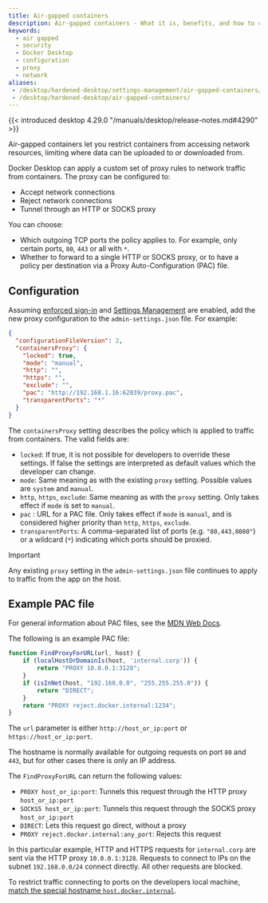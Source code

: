```yaml
---
title: Air-gapped containers
description: Air-gapped containers - What it is, benefits, and how to configure it.
keywords:
  - air gapped
  - security
  - Docker Desktop
  - configuration
  - proxy
  - network
aliases:
 - /desktop/hardened-desktop/settings-management/air-gapped-containers/
 - /desktop/hardened-desktop/air-gapped-containers/
---
```


{{< introduced desktop 4.29.0 "/manuals/desktop/release-notes.md#4290" >}}

Air-gapped containers let you restrict containers from accessing network resources, limiting where data can be uploaded to or downloaded from.

Docker Desktop can apply a custom set of proxy rules to network traffic from containers. The proxy can be configured to:

- Accept network connections
- Reject network connections
- Tunnel through an HTTP or SOCKS proxy

You can choose:

- Which outgoing TCP ports the policy applies to. For example, only certain ports, `80`, `443` or all with `*`.
- Whether to forward to a single HTTP or SOCKS proxy, or to have a policy per destination via a Proxy Auto-Configuration (PAC) file.

## Configuration

Assuming [enforced sign-in](/manuals/security/for-admins/enforce-sign-in/_index.md) and [Settings Management](settings-management/_index.md) are enabled, add the new proxy configuration to the `admin-settings.json` file. For example:

```json
{
  "configurationFileVersion": 2,
  "containersProxy": {
    "locked": true,
    "mode": "manual",
    "http": "",
    "https": "",
    "exclude": "",
    "pac": "http://192.168.1.16:62039/proxy.pac",
    "transparentPorts": "*"
  }
}
```

The `containersProxy` setting describes the policy which is applied to traffic from containers. The valid fields are:

- `locked`: If true, it is not possible for developers to override these settings. If false the settings are interpreted as default values which the developer can change.
- `mode`: Same meaning as with the existing `proxy` setting. Possible values are `system` and `manual`.
- `http`, `https`, `exclude`: Same meaning as with the `proxy` setting. Only takes effect if `mode` is set to `manual`.
- `pac` : URL for a PAC file. Only takes effect if `mode` is `manual`, and is considered higher priority than `http`, `https`, `exclude`.
- `transparentPorts`: A comma-separated list of ports (e.g. `"80,443,8080"`) or a wildcard (`*`) indicating which ports should be proxied.

> [!IMPORTANT]
>
> Any existing `proxy` setting in the `admin-settings.json` file continues to apply to traffic from the app on the host.

## Example PAC file

For general information about PAC files, see the [MDN Web Docs](https://developer.mozilla.org/en-US/docs/Web/HTTP/Proxy_servers_and_tunneling/Proxy_Auto-Configuration_PAC_file).

The following is an example PAC file:

```javascript
function FindProxyForURL(url, host) {
	if (localHostOrDomainIs(host, 'internal.corp')) {
		return "PROXY 10.0.0.1:3128";
	}
	if (isInNet(host, "192.168.0.0", "255.255.255.0")) {
	    return "DIRECT";
	}
    return "PROXY reject.docker.internal:1234";
}
```

The `url` parameter is either `http://host_or_ip:port` or `https://host_or_ip:port`.

The hostname is normally available for outgoing requests on port `80` and `443`, but for other cases there is only an IP address.

The `FindProxyForURL` can return the following values:

- `PROXY host_or_ip:port`: Tunnels this request through the HTTP proxy `host_or_ip:port`
- `SOCKS5 host_or_ip:port`: Tunnels this request through the SOCKS proxy `host_or_ip:port`
- `DIRECT`: Lets this request go direct, without a proxy
- `PROXY reject.docker.internal:any_port`: Rejects this request

In this particular example, HTTP and HTTPS requests for `internal.corp` are sent via the HTTP proxy `10.0.0.1:3128`. Requests to connect to IPs on the subnet `192.168.0.0/24` connect directly. All other requests are blocked.

To restrict traffic connecting to ports on the developers local machine, [match the special hostname `host.docker.internal`](/manuals/desktop/features/networking.md#i-want-to-connect-from-a-container-to-a-service-on-the-host).
